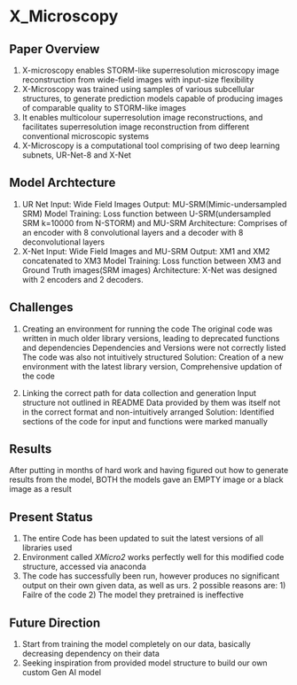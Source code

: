 # X_Microscopy

## Paper Overview
1. X-microscopy enables STORM-like superresolution microscopy image reconstruction from wide-field images with input-size flexibility
2. X-Microscopy was trained using samples of various subcellular structures, to generate prediction models capable of producing images of comparable quality to STORM-like images
3. It enables multicolour superresolution image reconstructions, and facilitates superresolution image reconstruction from different conventional microscopic systems
4. X-Microscopy is a computational tool comprising of two deep learning subnets, UR-Net-8 and X-Net

## Model Archtecture
1. UR Net
Input: Wide Field Images
Output: MU-SRM(Mimic-undersampled SRM)
Model Training: Loss function between U-SRM(undersampled SRM k=10000 from N-STORM) and MU-SRM
Architecture: Comprises of an encoder with 8 convolutional layers and a decoder with 8 deconvolutional layers
2. X-Net
Input: Wide Field Images and MU-SRM
Output: XM1 and XM2 concatenated to XM3
Model Training: Loss function between XM3 and Ground Truth images(SRM images)
Architecture: X-Net was designed with 2 encoders and 2 decoders.

## Challenges
1. Creating an environment for running the code
The original code was written in much older library versions, leading to deprecated functions and dependencies
Dependencies and Versions were not correctly listed
The code was also not intuitively structured
Solution: Creation of a new environment with the latest library version, Comprehensive updation of the code 

2. Linking the correct path for data collection and generation
Input structure not outlined in README
Data provided by them was itself not in the correct format and non-intuitively arranged
Solution: Identified sections of the code for input and functions were marked manually

## Results
After putting in months of hard work and having figured out how to generate results from the model, BOTH the models gave an EMPTY image or a black image as a result

## Present Status
1. The entire Code has been updated to suit the latest versions of all libraries used
2. Environment called *XMicro2* works perfectly well for this modified code structure, accessed via anaconda
3. The code has successfully been run, however produces no significant output on their own given data, as well as urs. 2 possible reasons are: 1) Failre of the code 2) The model they pretrained is ineffective

## Future Direction
1. Start from training the model completely on our data, basically decreasing dependency on their data
2. Seeking inspiration from provided model structure to build our own custom Gen AI model
